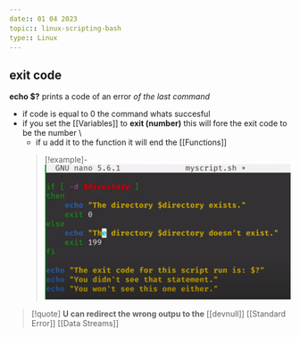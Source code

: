 ```yaml
---
date:: 01 04 2023
topic:: linux-scripting-bash
type:: Linux
---
```

## exit code 

**echo $?** prints a code of an error *of the last command*
- if code is equal to 0 the command whats succesful
- if you set the [[Variables]] to **exit (number)** this will fore the exit code to be the number \
	- if u add it to the function it will end the [[Functions]]
	>[!example]-
	> ![Pasted_image_20230401160713.png](/static/Pasted_image_20230401160713.png)

>[!quote] **U can redirect the wrong outpu to the** [[devnull]]
> [[Standard Error]] [[Data Streams]]
